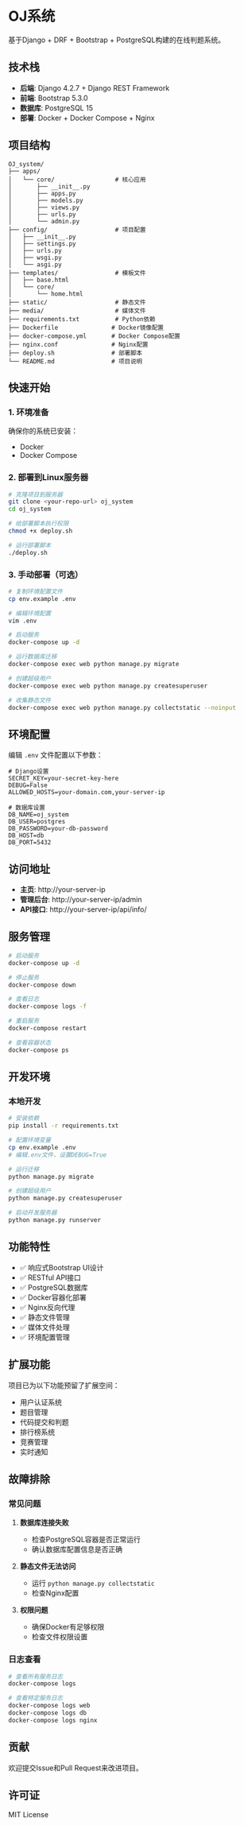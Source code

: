 # OJ系统

基于Django + DRF + Bootstrap + PostgreSQL构建的在线判题系统。

## 技术栈

- **后端**: Django 4.2.7 + Django REST Framework
- **前端**: Bootstrap 5.3.0
- **数据库**: PostgreSQL 15
- **部署**: Docker + Docker Compose + Nginx

## 项目结构

```
OJ_system/
├── apps/
│   └── core/                 # 核心应用
│       ├── __init__.py
│       ├── apps.py
│       ├── models.py
│       ├── views.py
│       ├── urls.py
│       └── admin.py
├── config/                   # 项目配置
│   ├── __init__.py
│   ├── settings.py
│   ├── urls.py
│   ├── wsgi.py
│   └── asgi.py
├── templates/                # 模板文件
│   ├── base.html
│   └── core/
│       └── home.html
├── static/                   # 静态文件
├── media/                    # 媒体文件
├── requirements.txt          # Python依赖
├── Dockerfile               # Docker镜像配置
├── docker-compose.yml       # Docker Compose配置
├── nginx.conf               # Nginx配置
├── deploy.sh                # 部署脚本
└── README.md                # 项目说明
```

## 快速开始

### 1. 环境准备

确保你的系统已安装：
- Docker
- Docker Compose

### 2. 部署到Linux服务器

```bash
# 克隆项目到服务器
git clone <your-repo-url> oj_system
cd oj_system

# 给部署脚本执行权限
chmod +x deploy.sh

# 运行部署脚本
./deploy.sh
```

### 3. 手动部署（可选）

```bash
# 复制环境配置文件
cp env.example .env

# 编辑环境配置
vim .env

# 启动服务
docker-compose up -d

# 运行数据库迁移
docker-compose exec web python manage.py migrate

# 创建超级用户
docker-compose exec web python manage.py createsuperuser

# 收集静态文件
docker-compose exec web python manage.py collectstatic --noinput
```

## 环境配置

编辑 `.env` 文件配置以下参数：

```env
# Django设置
SECRET_KEY=your-secret-key-here
DEBUG=False
ALLOWED_HOSTS=your-domain.com,your-server-ip

# 数据库设置
DB_NAME=oj_system
DB_USER=postgres
DB_PASSWORD=your-db-password
DB_HOST=db
DB_PORT=5432
```

## 访问地址

- **主页**: http://your-server-ip
- **管理后台**: http://your-server-ip/admin
- **API接口**: http://your-server-ip/api/info/

## 服务管理

```bash
# 启动服务
docker-compose up -d

# 停止服务
docker-compose down

# 查看日志
docker-compose logs -f

# 重启服务
docker-compose restart

# 查看容器状态
docker-compose ps
```

## 开发环境

### 本地开发

```bash
# 安装依赖
pip install -r requirements.txt

# 配置环境变量
cp env.example .env
# 编辑.env文件，设置DEBUG=True

# 运行迁移
python manage.py migrate

# 创建超级用户
python manage.py createsuperuser

# 启动开发服务器
python manage.py runserver
```

## 功能特性

- ✅ 响应式Bootstrap UI设计
- ✅ RESTful API接口
- ✅ PostgreSQL数据库
- ✅ Docker容器化部署
- ✅ Nginx反向代理
- ✅ 静态文件管理
- ✅ 媒体文件处理
- ✅ 环境配置管理

## 扩展功能

项目已为以下功能预留了扩展空间：

- 用户认证系统
- 题目管理
- 代码提交和判题
- 排行榜系统
- 竞赛管理
- 实时通知

## 故障排除

### 常见问题

1. **数据库连接失败**
   - 检查PostgreSQL容器是否正常运行
   - 确认数据库配置信息是否正确

2. **静态文件无法访问**
   - 运行 `python manage.py collectstatic`
   - 检查Nginx配置

3. **权限问题**
   - 确保Docker有足够权限
   - 检查文件权限设置

### 日志查看

```bash
# 查看所有服务日志
docker-compose logs

# 查看特定服务日志
docker-compose logs web
docker-compose logs db
docker-compose logs nginx
```

## 贡献

欢迎提交Issue和Pull Request来改进项目。

## 许可证

MIT License
